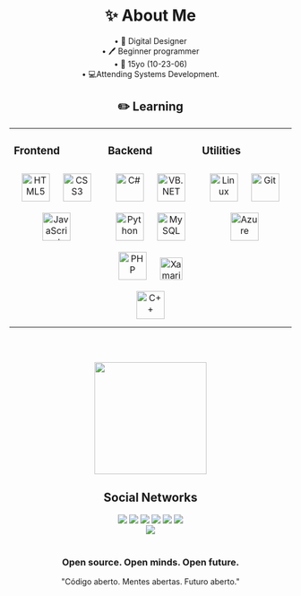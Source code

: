 <div align="center">  
<h1>✨ About Me</h1>
<a>• 🎨 Digital Designer</a><br>
<a>• 🖊️ Beginner programmer</a><br> 
<a>• 📅 15yo (10-23-06)</a><br>
<a>• 💻Attending Systems Development.</a>

  
## ✏️ Learning
<table><tr><td valign="top" width="33%">



### Frontend  
<div align="center">  
<img style="margin: 10px" src="https://profilinator.rishav.dev/skills-assets/html5-original-wordmark.svg" alt="HTML5" height="50" /> 
<img style="margin: 10px" src="https://profilinator.rishav.dev/skills-assets/css3-original-wordmark.svg" alt="CSS3" height="50" />  
<img style="margin: 10px" src="https://profilinator.rishav.dev/skills-assets/javascript-original.svg" alt="JavaScript" height="50" />  
</div>

</td><td valign="top" width="33%">



### Backend  
<div align="center">  
<img style="margin: 10px" src="https://profilinator.rishav.dev/skills-assets/csharp-original.svg" alt="C#" height="50" />  
<img style="margin: 10px" src="https://profilinator.rishav.dev/skills-assets/dot-net-original-wordmark.svg" alt="VB.NET" height="50" />  
<img style="margin: 10px" src="https://profilinator.rishav.dev/skills-assets/python-original.svg" alt="Python" height="50" />  
<img style="margin: 10px" src="https://profilinator.rishav.dev/skills-assets/mysql-original-wordmark.svg" alt="MySQL" height="50" />  
<img style="margin: 10px" src="https://profilinator.rishav.dev/skills-assets/php-original.svg" alt="PHP" height="50" />  
  <img style="margin: 10px" src="https://cdn.iconscout.com/icon/free/png-256/xamarin-282427.png" alt="Xamarin" height="40" />  
  <a href="https://www.cplusplus.com/" target="_blank"><img style="margin: 10px" src="https://profilinator.rishav.dev/skills-assets/cplusplus-original.svg" alt="C++" height="50" /></a>  
</div>

</td><td valign="top" width="33%">



### Utilities  
<div align="center">  
<img style="margin: 10px" src="https://profilinator.rishav.dev/skills-assets/linux-original.svg" alt="Linux" height="50" />  
<img style="margin: 10px" src="https://profilinator.rishav.dev/skills-assets/git-scm-icon.svg" alt="Git" height="50" />   
<img style="margin: 10px" src="https://profilinator.rishav.dev/skills-assets/microsoft_azure-icon.svg" alt="Azure" height="50" />  
</div>
</td></tr></table>  
<br/>  
<h2></h2>
  
</div>

<div align="center">  
  
<img height="200em" src="http://github-readme-streak-stats.herokuapp.com?user=n3rdydzn&theme=dark"/> <br>

</div>
<div align="center">
<h2>Social Networks</h2>
<a href="https://t.me/n3rdydzn"><img src="https://img.shields.io/badge/Telegram-2CA5E0?style=for-the-badge&logo=telegram&logoColor=white"></a>
<a href="https://twitter.com/n3rdydesigner"><img src="https://img.shields.io/badge/Twitter-1DA1F2?style=for-the-badge&logo=twitter&logoColor=white"></a>
<a href="https://instagram.com/n3rdydesigner"><img src="https://img.shields.io/badge/Instagram-E4405F?style=for-the-badge&logo=instagram&logoColor=white"></a>
<a href=""><img src="https://img.shields.io/badge/Discord-7289DA?style=for-the-badge&logo=discord&logoColor=white"></a>
<a href="https://www.youtube.com/c/N3rdy/channels?view=49&shelf_id=3"><img src="https://img.shields.io/badge/YouTube-FF0000?style=for-the-badge&logo=youtube&logoColor=white"></a>
<a href="https://twitch.tv/n3rdydzn"><img src="https://img.shields.io/badge/Twitch-9146FF?style=for-the-badge&logo=twitch&logoColor=white"></a>
  
<div align="center">
<img src="https://komarev.com/ghpvc/?username=n3rdydzn&&style=flat-square" align="center" />
</div>  

<br />

  <div align="center">
    <h3>Open source. Open minds. Open future.</h3>
    <p>"Código aberto. Mentes abertas. Futuro aberto."</p>
  </div>
